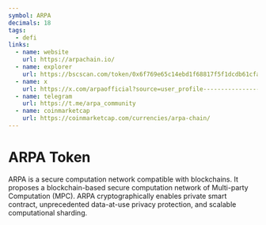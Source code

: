 ```yaml
---
symbol: ARPA
decimals: 18
tags:
  - defi
links:
  - name: website
    url: https://arpachain.io/
  - name: explorer
    url: https://bscscan.com/token/0x6f769e65c14ebd1f68817f5f1dcdb61cfa2d6f7e
  - name: x
    url: https://x.com/arpaofficial?source=user_profile---------------------------
  - name: telegram
    url: https://t.me/arpa_community
  - name: coinmarketcap
    url: https://coinmarketcap.com/currencies/arpa-chain/
---
```


# ARPA Token

ARPA is a secure computation network compatible with blockchains. It proposes a blockchain-based secure computation network of Multi-party Computation (MPC). ARPA cryptographically enables private smart contract, unprecedented data-at-use privacy protection, and scalable computational sharding.
